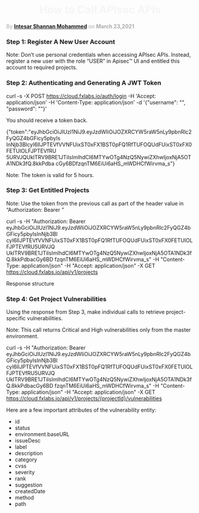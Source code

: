 <h1 align="center" style="color: #F5F5F5;"> <b> How to Call APIsec APIs </b> </h1>

<p style="text-align: left;color: 	#A9A9A9;"> By <b><a href="https://github.com/intesar">Intesar Shannan Mohammed</a></b> on <b>March 23,2021</b> </p> 

### **Step 1: Register A New User Account**

Note: Don’t use personal credentials when accessing APIsec APIs. Instead, register a new user with the role “USER” 
in Apisec™ UI and entitled this account to required projects.

### **Step 2: Authenticating and Generating A JWT Token**

curl -s -X POST https://cloud.fxlabs.io/auth/login -H 'Accept: application/json' -H 'Content-Type: application/json'
-d '{"username": "", "password": ""}'

You should receive a token back.

{"token":"eyJhbGciOiJIUzI1NiJ9.eyJzdWIiOiJOZXRCYW5raW5nLy9pbnRlc2FyQGZ4bGFicy5pbyIs
InNjb3BlcyI6IlJPTEVfVVNFUixST0xFX1BST0pFQ1RfTUFOQUdFUixST0xFX0FETUlOLFJPTEVfRU
5URVJQUklTRV9BRE1JTiIsImlhdCI6MTYwOTg4NzQ5NywiZXhwIjoxNjA5OTA1NDk3fQ.8kkPdba
cGy6BDfzqnTM6EiUi6aHS_mWDHCfWirvma_s"}

Note: The token is valid for 5 hours.

### **Step 3: Get Entitled Projects**

Note: Use the token from the previous call as part of the header value in “Authorization: Bearer ”

curl -s -H "Authorization: Bearer eyJhbGciOiJIUzI1NiJ9.eyJzdWIiOiJOZXRCYW5raW5nLy9pbnRlc2FyQGZ4bGFicy5pbyIsInNjb3Bl
cyI6IlJPTEVfVVNFUixST0xFX1BST0pFQ1RfTUFOQUdFUixST0xFX0FETUlOLFJPTEVfRU5URVJQ
UklTRV9BRE1JTiIsImlhdCI6MTYwOTg4NzQ5NywiZXhwIjoxNjA5OTA1NDk3fQ.8kkPdbacGy6BD
fzqnTM6EiUi6aHS_mWDHCfWirvma_s" -H "Content-Type: application/json" -H 
"Accept: application/json" -X GET https://cloud.fxlabs.io/api/v1/projects

Response structure

### **Step 4: Get Project Vulnerabilities**

Using the response from Step 3, make individual calls to retrieve project-specific vulnerabilities.

Note: This call returns Critical and High vulnerabilities only from the master environment.

curl -s -H "Authorization: Bearer eyJhbGciOiJIUzI1NiJ9.eyJzdWIiOiJOZXRCYW5raW5nLy9pbnRlc2FyQGZ4bGFicy5pbyIsInNjb3Bl
cyI6IlJPTEVfVVNFUixST0xFX1BST0pFQ1RfTUFOQUdFUixST0xFX0FETUlOLFJPTEVfRU5URVJQ
UklTRV9BRE1JTiIsImlhdCI6MTYwOTg4NzQ5NywiZXhwIjoxNjA5OTA1NDk3fQ.8kkPdbacGy6BD
fzqnTM6EiUi6aHS_mWDHCfWirvma_s" -H "Content-Type: application/json" -H 
"Accept: application/json" -X GET https://cloud.fxlabs.io/api/v1/projects/{projectId}/vulnerabilities

Here are a few important attributes of the vulnerability entity:

  - id
  - status
  - environment.baseURL
  - issueDesc
  - label
  - description
  - category
  - cvss
  - severity
  - rank
  - suggestion
  - createdDate
  - method
  - path


       

